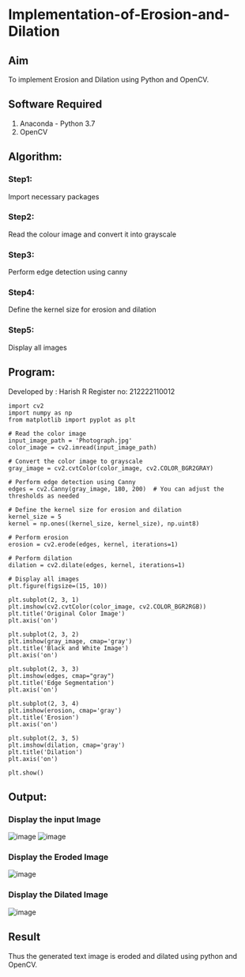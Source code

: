 # Implementation-of-Erosion-and-Dilation
## Aim
To implement Erosion and Dilation using Python and OpenCV.
## Software Required
1. Anaconda - Python 3.7
2. OpenCV
## Algorithm:
### Step1:
Import necessary packages




### Step2:
Read the colour image and convert it into grayscale



### Step3:
Perform edge detection using canny



### Step4:
Define the kernel size for erosion and dilation



### Step5:
Display all images



 
## Program:
Developed by : Harish R
Register no: 212222110012

```
import cv2
import numpy as np
from matplotlib import pyplot as plt

# Read the color image
input_image_path = 'Photograph.jpg'
color_image = cv2.imread(input_image_path)

# Convert the color image to grayscale
gray_image = cv2.cvtColor(color_image, cv2.COLOR_BGR2GRAY)

# Perform edge detection using Canny
edges = cv2.Canny(gray_image, 180, 200)  # You can adjust the thresholds as needed

# Define the kernel size for erosion and dilation
kernel_size = 5
kernel = np.ones((kernel_size, kernel_size), np.uint8)

# Perform erosion
erosion = cv2.erode(edges, kernel, iterations=1)

# Perform dilation
dilation = cv2.dilate(edges, kernel, iterations=1)

# Display all images
plt.figure(figsize=(15, 10))

plt.subplot(2, 3, 1)
plt.imshow(cv2.cvtColor(color_image, cv2.COLOR_BGR2RGB))
plt.title('Original Color Image')
plt.axis('on')

plt.subplot(2, 3, 2)
plt.imshow(gray_image, cmap='gray')
plt.title('Black and White Image')
plt.axis('on')

plt.subplot(2, 3, 3)
plt.imshow(edges, cmap="gray")
plt.title('Edge Segmentation')
plt.axis('on')

plt.subplot(2, 3, 4)
plt.imshow(erosion, cmap='gray')
plt.title('Erosion')
plt.axis('on')

plt.subplot(2, 3, 5)
plt.imshow(dilation, cmap='gray')
plt.title('Dilation')
plt.axis('on')

plt.show()
```
## Output:

### Display the input Image
![image](https://github.com/Harishspice/erosion--dilation/assets/117935868/a0659a94-edbc-4c49-8408-d95dca5f2829)
![image](https://github.com/Harishspice/erosion--dilation/assets/117935868/b2708f94-d185-415f-b7de-bb711a5c2667)


### Display the Eroded Image
![image](https://github.com/Harishspice/erosion--dilation/assets/117935868/2654d83d-736b-4bfa-8aa3-7fff403674e4)


### Display the Dilated Image
![image](https://github.com/Harishspice/erosion--dilation/assets/117935868/458a4ca0-1bb8-4bed-b629-43a7ba15a664)


## Result
Thus the generated text image is eroded and dilated using python and OpenCV.
